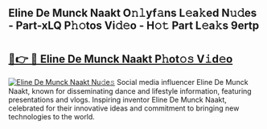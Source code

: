 ## Eline De Munck Naakt O𝚗𝚕yf𝚊ns L𝚎a𝚔ed N𝚞𝚍es - Part-xLQ P𝚑𝚘tos Vi𝚍𝚎o - H𝚘𝚝 Part L𝚎a𝚔s 9ertp

# <h2><a href="http://kfell75.oniu.top/?m=Eline+De+Munck+Naakt">🔗👉 🔴 Eline De Munck Naakt P𝚑ot𝚘𝚜 V𝚒d𝚎o</a></h2>

[![Eline De Munck Naakt Nu𝚍e𝚜](https://i.imgur.com/0qMVB7G.gif)](http://kfell75.oniu.top/?m=Eline+De+Munck+Naakt)
Social media influencer Eline De Munck Naakt, known for disseminating dance and lifestyle information, featuring presentations and vlogs. Inspiring inventor Eline De Munck Naakt, celebrated for their innovative ideas and commitment to bringing new technologies to the world.  
